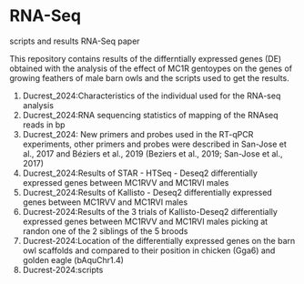 # RNA-Seq
scripts and results RNA-Seq paper

This repository contains results of the differntially expressed genes (DE) obtained with the analysis of the effect of MC1R gentoypes on the genes of growing feathers of male barn owls and the scripts used to get the results.
1) Ducrest_2024:Characteristics of the individual used for the RNA-seq analysis
2) Ducrest_2024:RNA sequencing statistics of mapping of the RNAseq reads in bp
3) Ducrest_2024: New primers and probes used in the RT-qPCR experiments, other primers and probes were described in San-Jose et al., 2017 and Béziers et al., 2019 (Beziers et al., 2019; San-Jose et al., 2017)
4) Ducrest_2024:Results of STAR - HTSeq - Deseq2 differentially expressed genes between MC1RVV and MC1RVI males
5) Ducrest_2024:Results of Kallisto - Deseq2 differentially expressed genes between MC1RVV and MC1RVI males
6) Ducrest-2024:Results of the 3 trials of Kallisto-Deseq2 differentially expressed genes between MC1RVV and MC1RVI males picking at randon one of the 2 siblings of the 5 broods
7) Ducrest-2024:Location of the differentially expressed genes on the barn owl scaffolds and compared to their position in chicken (Gga6) and golden eagle (bAquChr1.4)
8) Ducrest-2024:scripts
